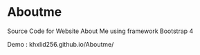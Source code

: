 # Aboutme
Source Code for Website About Me using framework Bootstrap 4 

Demo : khxlid256.github.io/Aboutme/
